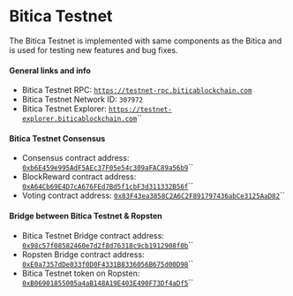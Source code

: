 # Bitica Testnet

The Bitica Testnet is implemented with same components as the Bitica and is used for testing new features and bug fixes.

#### General links and info

* Bitica Testnet RPC: [`https://testnet-rpc.biticablockchain.com`](https://testnet-rpc.biticablockchain.com)
* Bitica Testnet Network ID: `307972`
* Bitica Testnet Explorer: [`https://testnet-explorer.biticablockchain.com`](https://testnet-explorer.biticablockchain.com)\`\`

#### Bitica Testnet Consensus

* Consensus contract address: [`0xb6E459e995AdF5AEc37F05e54c309aFAC89a56b9`](https://testnet-explorer.biticablockchain.com/address/0xedb1505b953021366d39e02651a7a3ae7f35b13e)\`\`
* BlockReward contract address: [`0xA64Cb69E4D7cA676FEd7Bd5f1cbF3d311332B56f`](https://testnet-explorer.biticablockchain.com/address/0xd14532e55b7d8c81e6b887334eed47464eb6471c)\`\`
* Voting contract address: [`0x83F43ea3858C2A6C2F891797436abCe3125AaD82`](https://testnet-explorer.biticablockchain.com/address/0x83F43ea3858C2A6C2F891797436abCe3125AaD82)\`\`

#### Bridge between Bitica Testnet & Ropsten

* Bitica Testnet Bridge contract address: [`0x98c57f08582460e7d2f8d76318c9cb1912908f0b`](https://testnet-explorer.biticablockchain.com/address/0x98c57f08582460e7d2f8d76318c9cb1912908f0b)\`\`
* Ropsten Bridge contract address: [`0xE0a7357dDe033f0D0F4331B8336056B675d00D98`](https://ropsten.etherscan.io/address/0xe0a7357dde033f0d0f4331b8336056b675d00d98)\`\`
* Bitica Testnet token on Ropsten: [`0xB06901855005a4aB148A19E403E490F73Df4aDf5`](https://ropsten.etherscan.io/token/0xb06901855005a4ab148a19e403e490f73df4adf5)\`\`

